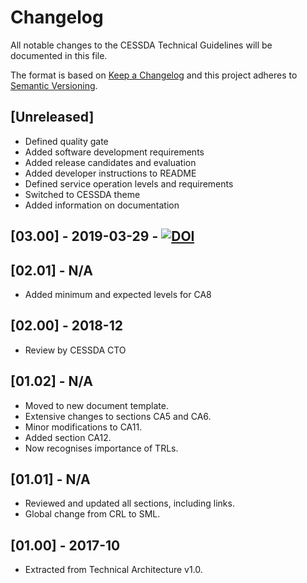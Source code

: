# Changelog

All notable changes to the CESSDA Technical Guidelines will be documented in this file.

The format is based on [Keep a Changelog](http://keepachangelog.com/en/1.0.0/)
and this project adheres to [Semantic Versioning](http://semver.org/spec/v2.0.0.html).

## [Unreleased]

* Defined quality gate
* Added software development requirements
* Added release candidates and evaluation
* Added developer instructions to README
* Defined service operation levels and requirements
* Switched to CESSDA theme
* Added information on documentation

## [03.00] - 2019-03-29 - [![DOI](https://zenodo.org/badge/DOI/10.5281/zenodo.2614050.svg)](https://doi.org/10.5281/zenodo.2614050)

## [02.01] - N/A

* Added minimum and expected levels for CA8

## [02.00] - 2018-12

* Review by CESSDA CTO

## [01.02] - N/A

* Moved to new document template.
* Extensive changes to sections CA5 and CA6.
* Minor modifications to CA11.
* Added section CA12.
* Now recognises importance of TRLs.

## [01.01] - N/A

* Reviewed and updated all sections, including links.
* Global change from CRL to SML.

## [01.00] - 2017-10

* Extracted from Technical Architecture v1.0.

